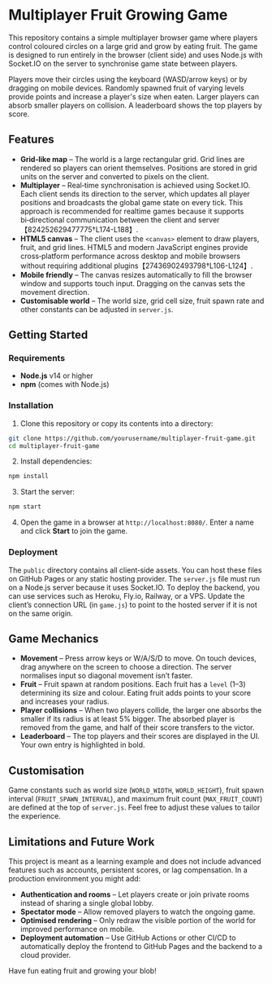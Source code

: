 # Multiplayer Fruit Growing Game

This repository contains a simple multiplayer browser game where players
control coloured circles on a large grid and grow by eating fruit.  The
game is designed to run entirely in the browser (client side) and uses
Node.js with Socket.IO on the server to synchronise game state between
players.

Players move their circles using the keyboard (WASD/arrow keys) or by
dragging on mobile devices.  Randomly spawned fruit of varying levels
provide points and increase a player's size when eaten.  Larger players
can absorb smaller players on collision.  A leaderboard shows the top
players by score.

## Features

* **Grid‑like map** – The world is a large rectangular grid.  Grid lines
  are rendered so players can orient themselves.  Positions are stored
  in grid units on the server and converted to pixels on the client.
* **Multiplayer** – Real‑time synchronisation is achieved using
  Socket.IO.  Each client sends its direction to the server, which
  updates all player positions and broadcasts the global game state on
  every tick.  This approach is recommended for realtime games
  because it supports bi‑directional communication between the client
  and server【824252629477775†L174-L188】.
* **HTML5 canvas** – The client uses the `<canvas>` element to draw
  players, fruit, and grid lines.  HTML5 and modern JavaScript engines
  provide cross‑platform performance across desktop and mobile browsers
  without requiring additional plugins【27436902493798†L106-L124】.
* **Mobile friendly** – The canvas resizes automatically to fill the
  browser window and supports touch input.  Dragging on the canvas
  sets the movement direction.
* **Customisable world** – The world size, grid cell size, fruit
  spawn rate and other constants can be adjusted in `server.js`.

## Getting Started

### Requirements

* **Node.js** v14 or higher
* **npm** (comes with Node.js)

### Installation

1. Clone this repository or copy its contents into a directory:

```bash
git clone https://github.com/yourusername/multiplayer-fruit-game.git
cd multiplayer-fruit-game
```

2. Install dependencies:

```bash
npm install
```

3. Start the server:

```bash
npm start
```

4. Open the game in a browser at `http://localhost:8080/`.  Enter a
   name and click **Start** to join the game.

### Deployment

The `public` directory contains all client‑side assets.  You can host
these files on GitHub Pages or any static hosting provider.  The
`server.js` file must run on a Node.js server because it uses
Socket.IO.  To deploy the backend, you can use services such as
Heroku, Fly.io, Railway, or a VPS.  Update the client’s connection
URL (in `game.js`) to point to the hosted server if it is not on the
same origin.

## Game Mechanics

* **Movement** – Press arrow keys or W/A/S/D to move.  On touch
  devices, drag anywhere on the screen to choose a direction.  The
  server normalises input so diagonal movement isn’t faster.
* **Fruit** – Fruit spawn at random positions.  Each fruit has a
  `level` (1–3) determining its size and colour.  Eating fruit adds
  points to your score and increases your radius.
* **Player collisions** – When two players collide, the larger one
  absorbs the smaller if its radius is at least 5% bigger.  The
  absorbed player is removed from the game, and half of their score
  transfers to the victor.
* **Leaderboard** – The top players and their scores are displayed in
  the UI.  Your own entry is highlighted in bold.

## Customisation

Game constants such as world size (`WORLD_WIDTH`, `WORLD_HEIGHT`),
fruit spawn interval (`FRUIT_SPAWN_INTERVAL`), and maximum fruit count
(`MAX_FRUIT_COUNT`) are defined at the top of `server.js`.  Feel free
to adjust these values to tailor the experience.

## Limitations and Future Work

This project is meant as a learning example and does not include
advanced features such as accounts, persistent scores, or lag
compensation.  In a production environment you might add:

* **Authentication and rooms** – Let players create or join private
  rooms instead of sharing a single global lobby.
* **Spectator mode** – Allow removed players to watch the ongoing game.
* **Optimised rendering** – Only redraw the visible portion of the
  world for improved performance on mobile.
* **Deployment automation** – Use GitHub Actions or other CI/CD to
  automatically deploy the frontend to GitHub Pages and the backend to
  a cloud provider.

Have fun eating fruit and growing your blob!